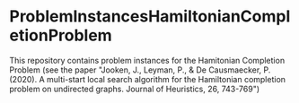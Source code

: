 # ProblemInstancesHamiltonianCompletionProblem
This repository contains problem instances for the Hamitonian Completion Problem (see the paper "Jooken, J., Leyman, P., & De Causmaecker, P. (2020). A multi-start local search algorithm for the Hamiltonian completion problem on undirected graphs. Journal of Heuristics, 26, 743-769")
